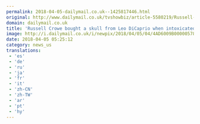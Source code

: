 ```yaml
---
permalink: 2018-04-05-dailymail.co.uk--1425817446.html
original: http://www.dailymail.co.uk/tvshowbiz/article-5580219/Russell-Crowe-selling-dinosaur-skull-bought-Leonardo-DiCaprio-intoxicated.html?ITO=1490&ns_mchannel=rss&ns_campaign=1490
domain: dailymail.co.uk
title: 'Russell Crowe bought a skull from Leo DiCaprio when intoxicated'
image: http://i.dailymail.co.uk/i/newpix/2018/04/05/04/4AD6009B00000578-0-image-a-52_1522897899017.jpg
date: 2018-04-05 05:25:12
category: news_us
translations: 
 - 'es'
 - 'de'
 - 'ru'
 - 'ja'
 - 'fr'
 - 'it'
 - 'zh-CN'
 - 'zh-TW'
 - 'ar'
 - 'pt'
 - 'hy'
---
```


